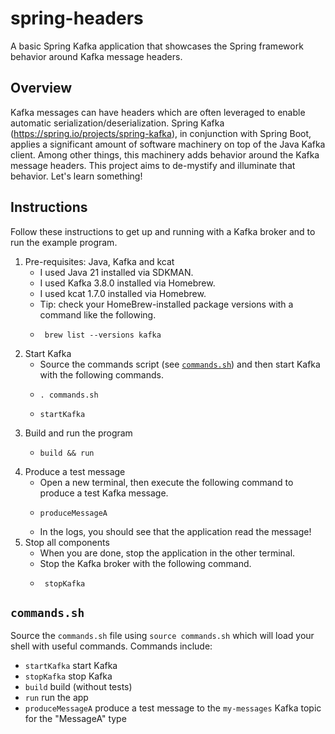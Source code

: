 # spring-headers

A basic Spring Kafka application that showcases the Spring framework behavior around Kafka message headers.

## Overview 

Kafka messages can have headers which are often leveraged to enable automatic serialization/deserialization. Spring 
Kafka (<https://spring.io/projects/spring-kafka>), in conjunction with Spring Boot, applies a significant amount of 
software machinery on top of the Java Kafka client. Among other things, this machinery adds behavior around the Kafka 
message headers. This project aims to de-mystify and illuminate that behavior. Let's learn something!    


## Instructions

Follow these instructions to get up and running with a Kafka broker and to run the example program.

1. Pre-requisites: Java, Kafka and kcat
   * I used Java 21 installed via SDKMAN.
   * I used Kafka 3.8.0 installed via Homebrew.
   * I used kcat 1.7.0 installed via Homebrew.
   * Tip: check your HomeBrew-installed package versions with a command like the following.
   * ```shell
      brew list --versions kafka
      ```
2. Start Kafka
   * Source the commands script (see [`commands.sh`](#commandssh)) and then start Kafka with the following commands.
   * ```shell
     . commands.sh
     ```
   * ```shell
     startKafka
     ```
3. Build and run the program
   * ```shell
     build && run
     ```
4. Produce a test message
   * Open a new terminal, then execute the following command to produce a test Kafka message.
   * ```shell
     produceMessageA
     ```
   * In the logs, you should see that the application read the message!
5. Stop all components
   * When you are done, stop the application in the other terminal.
   * Stop the Kafka broker with the following command.
   * ```shell
      stopKafka
      ```


## `commands.sh`

Source the `commands.sh` file using `source commands.sh` which will load your shell with useful 
commands. Commands include:

  * `startKafka` start Kafka
  * `stopKafka` stop Kafka
  * `build` build (without tests)
  * `run` run the app
  * `produceMessageA` produce a test message to the `my-messages` Kafka topic for the "MessageA" type 
